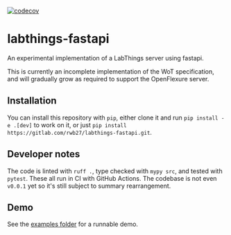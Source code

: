 [![codecov](https://codecov.io/gh/rwb27/labthings-fastapi/branch/main/graph/badge.svg?token=IR4QNA8X6M)](https://codecov.io/gh/rwb27/labthings-fastapi)

# labthings-fastapi
An experimental implementation of a LabThings server using fastapi.

This is currently an incomplete implementation of the WoT specification, and will gradually grow as required to support the OpenFlexure server.

## Installation

You can install this repository with `pip`, either clone it and run `pip install -e .[dev]` to work on it, or just `pip install https://gitlab.com/rwb27/labthings-fastapi.git`.

## Developer notes

The code is linted with `ruff .`, type checked with `mypy src`, and tested with `pytest`. These all run in CI with GitHub Actions. The codebase is not even `v0.0.1` yet so it's still subject to summary rearrangement.

## Demo

See the [examples folder](./examples/) for a runnable demo.

